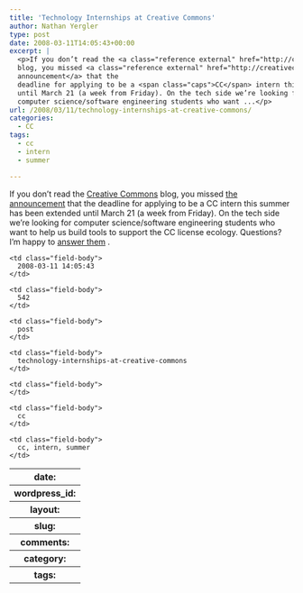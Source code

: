```yaml
---
title: 'Technology Internships at Creative Commons'
author: Nathan Yergler
type: post
date: 2008-03-11T14:05:43+00:00
excerpt: |
  <p>If you don’t read the <a class="reference external" href="http://creativecommons.org">Creative Commons</a>
  blog, you missed <a class="reference external" href="http://creativecommons.org/weblog/entry/8111">the
  announcement</a> that the
  deadline for applying to be a <span class="caps">CC</span> intern this summer has been extended
  until March 21 (a week from Friday). On the tech side we’re looking for
  computer science/software engineering students who want ...</p>
url: /2008/03/11/technology-internships-at-creative-commons/
categories:
  - CC
tags:
  - cc
  - intern
  - summer

---
```

If you don’t read the [Creative Commons][1]  blog, you missed [the announcement][2]  that the deadline for applying to be a <span class="caps">CC</span> intern this summer has been extended until March 21 (a week from Friday). On the tech side we’re looking for computer science/software engineering students who want to help us build tools to support the <span class="caps">CC</span> license ecology. Questions? I’m happy to [answer them][3] .

<table class="docutils field-list" frame="void" rules="none">
  <col class="field-name" /> <col class="field-body" /> <tr class="field">
    <th class="field-name">
      date:
    </th>

    <td class="field-body">
      2008-03-11 14:05:43
    </td>
  </tr>

  <tr class="field">
    <th class="field-name">
      wordpress_id:
    </th>

    <td class="field-body">
      542
    </td>
  </tr>

  <tr class="field">
    <th class="field-name">
      layout:
    </th>

    <td class="field-body">
      post
    </td>
  </tr>

  <tr class="field">
    <th class="field-name">
      slug:
    </th>

    <td class="field-body">
      technology-internships-at-creative-commons
    </td>
  </tr>

  <tr class="field">
    <th class="field-name">
      comments:
    </th>

    <td class="field-body">
    </td>
  </tr>

  <tr class="field">
    <th class="field-name">
      category:
    </th>

    <td class="field-body">
      cc
    </td>
  </tr>

  <tr class="field">
    <th class="field-name">
      tags:
    </th>

    <td class="field-body">
      cc, intern, summer
    </td>
  </tr>
</table>

 [1]: http://creativecommons.org
 [2]: http://creativecommons.org/weblog/entry/8111
 [3]: http://wiki.creativecommons.org/User:Nathan_Yergler